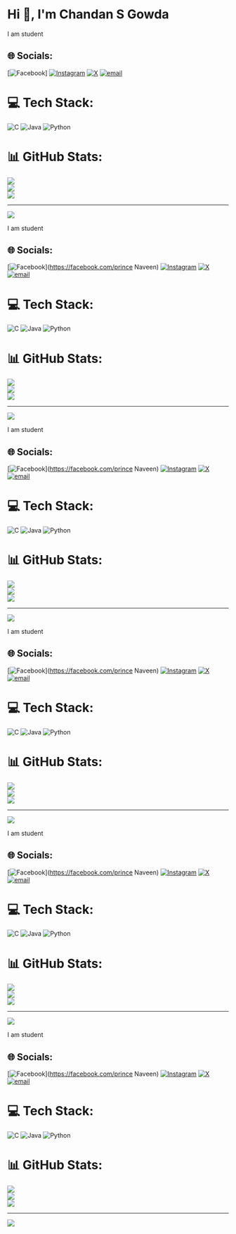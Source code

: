 #  Hi 👋, I'm Chandan S Gowda
I am student <br>


## 🌐 Socials:
[![Facebook](https://img.shields.io/badge/Facebook-%231877F2.svg?logo=Facebook&logoColor=white)] [![Instagram](https://img.shields.io/badge/Instagram-%23E4405F.svg?logo=Instagram&logoColor=white)](https://instagram.com/naveen_j4) [![X](https://img.shields.io/badge/X-black.svg?logo=X&logoColor=white)](https://x.com/PRINCEN69270124) [![email](https://img.shields.io/badge/Email-D14836?logo=gmail&logoColor=white)](mailto:naveenjalaraddi82@gmail.com) 

# 💻 Tech Stack:
![C](https://img.shields.io/badge/c-%2300599C.svg?style=for-the-badge&logo=c&logoColor=white) ![Java](https://img.shields.io/badge/java-%23ED8B00.svg?style=for-the-badge&logo=openjdk&logoColor=white) ![Python](https://img.shields.io/badge/python-3670A0?style=for-the-badge&logo=python&logoColor=ffdd54)
# 📊 GitHub Stats:
![](https://github-readme-stats.vercel.app/api?username=Naveenjalaraddi&theme=transparent&hide_border=false&include_all_commits=true&count_private=true)<br/>
![](https://nirzak-streak-stats.vercel.app/?user=Naveenjalaraddi&theme=transparent&hide_border=false)<br/>
![](https://github-readme-stats.vercel.app/api/top-langs/?username=Naveenjalaraddi&theme=transparent&hide_border=false&include_all_commits=true&count_private=true&layout=compact)

---
[![](https://visitcount.itsvg.in/api?id=Naveenjalaraddi&icon=5&color=1)](https://visitcount.itsvg.in)

<!-- Proudly created with GPRM ( https://gprm.itsvg.in ) -->
I am student <br>


## 🌐 Socials:
[![Facebook](https://img.shields.io/badge/Facebook-%231877F2.svg?logo=Facebook&logoColor=white)](https://facebook.com/prince Naveen) [![Instagram](https://img.shields.io/badge/Instagram-%23E4405F.svg?logo=Instagram&logoColor=white)](https://instagram.com/naveen_j4) [![X](https://img.shields.io/badge/X-black.svg?logo=X&logoColor=white)](https://x.com/PRINCEN69270124) [![email](https://img.shields.io/badge/Email-D14836?logo=gmail&logoColor=white)](mailto:naveenjalaraddi82@gmail.com) 

# 💻 Tech Stack:
![C](https://img.shields.io/badge/c-%2300599C.svg?style=for-the-badge&logo=c&logoColor=white) ![Java](https://img.shields.io/badge/java-%23ED8B00.svg?style=for-the-badge&logo=openjdk&logoColor=white) ![Python](https://img.shields.io/badge/python-3670A0?style=for-the-badge&logo=python&logoColor=ffdd54)
# 📊 GitHub Stats:
![](https://github-readme-stats.vercel.app/api?username=Naveenjalaraddi&theme=transparent&hide_border=false&include_all_commits=true&count_private=true)<br/>
![](https://nirzak-streak-stats.vercel.app/?user=Naveenjalaraddi&theme=transparent&hide_border=false)<br/>
![](https://github-readme-stats.vercel.app/api/top-langs/?username=Naveenjalaraddi&theme=transparent&hide_border=false&include_all_commits=true&count_private=true&layout=compact)

---
[![](https://visitcount.itsvg.in/api?id=Naveenjalaraddi&icon=5&color=1)](https://visitcount.itsvg.in)

<!-- Proudly created with GPRM ( https://gprm.itsvg.in ) -->
I am student <br>


## 🌐 Socials:
[![Facebook](https://img.shields.io/badge/Facebook-%231877F2.svg?logo=Facebook&logoColor=white)](https://facebook.com/prince Naveen) [![Instagram](https://img.shields.io/badge/Instagram-%23E4405F.svg?logo=Instagram&logoColor=white)](https://instagram.com/naveen_j4) [![X](https://img.shields.io/badge/X-black.svg?logo=X&logoColor=white)](https://x.com/PRINCEN69270124) [![email](https://img.shields.io/badge/Email-D14836?logo=gmail&logoColor=white)](mailto:naveenjalaraddi82@gmail.com) 

# 💻 Tech Stack:
![C](https://img.shields.io/badge/c-%2300599C.svg?style=for-the-badge&logo=c&logoColor=white) ![Java](https://img.shields.io/badge/java-%23ED8B00.svg?style=for-the-badge&logo=openjdk&logoColor=white) ![Python](https://img.shields.io/badge/python-3670A0?style=for-the-badge&logo=python&logoColor=ffdd54)
# 📊 GitHub Stats:
![](https://github-readme-stats.vercel.app/api?username=Naveenjalaraddi&theme=transparent&hide_border=false&include_all_commits=true&count_private=true)<br/>
![](https://nirzak-streak-stats.vercel.app/?user=Naveenjalaraddi&theme=transparent&hide_border=false)<br/>
![](https://github-readme-stats.vercel.app/api/top-langs/?username=Naveenjalaraddi&theme=transparent&hide_border=false&include_all_commits=true&count_private=true&layout=compact)

---
[![](https://visitcount.itsvg.in/api?id=Naveenjalaraddi&icon=5&color=1)](https://visitcount.itsvg.in)

<!-- Proudly created with GPRM ( https://gprm.itsvg.in ) -->
I am student <br>


## 🌐 Socials:
[![Facebook](https://img.shields.io/badge/Facebook-%231877F2.svg?logo=Facebook&logoColor=white)](https://facebook.com/prince Naveen) [![Instagram](https://img.shields.io/badge/Instagram-%23E4405F.svg?logo=Instagram&logoColor=white)](https://instagram.com/naveen_j4) [![X](https://img.shields.io/badge/X-black.svg?logo=X&logoColor=white)](https://x.com/PRINCEN69270124) [![email](https://img.shields.io/badge/Email-D14836?logo=gmail&logoColor=white)](mailto:naveenjalaraddi82@gmail.com) 

# 💻 Tech Stack:
![C](https://img.shields.io/badge/c-%2300599C.svg?style=for-the-badge&logo=c&logoColor=white) ![Java](https://img.shields.io/badge/java-%23ED8B00.svg?style=for-the-badge&logo=openjdk&logoColor=white) ![Python](https://img.shields.io/badge/python-3670A0?style=for-the-badge&logo=python&logoColor=ffdd54)
# 📊 GitHub Stats:
![](https://github-readme-stats.vercel.app/api?username=Naveenjalaraddi&theme=transparent&hide_border=false&include_all_commits=true&count_private=true)<br/>
![](https://nirzak-streak-stats.vercel.app/?user=Naveenjalaraddi&theme=transparent&hide_border=false)<br/>
![](https://github-readme-stats.vercel.app/api/top-langs/?username=Naveenjalaraddi&theme=transparent&hide_border=false&include_all_commits=true&count_private=true&layout=compact)

---
[![](https://visitcount.itsvg.in/api?id=Naveenjalaraddi&icon=5&color=1)](https://visitcount.itsvg.in)

<!-- Proudly created with GPRM ( https://gprm.itsvg.in ) -->
I am student <br>


## 🌐 Socials:
[![Facebook](https://img.shields.io/badge/Facebook-%231877F2.svg?logo=Facebook&logoColor=white)](https://facebook.com/prince Naveen) [![Instagram](https://img.shields.io/badge/Instagram-%23E4405F.svg?logo=Instagram&logoColor=white)](https://instagram.com/naveen_j4) [![X](https://img.shields.io/badge/X-black.svg?logo=X&logoColor=white)](https://x.com/PRINCEN69270124) [![email](https://img.shields.io/badge/Email-D14836?logo=gmail&logoColor=white)](mailto:naveenjalaraddi82@gmail.com) 

# 💻 Tech Stack:
![C](https://img.shields.io/badge/c-%2300599C.svg?style=for-the-badge&logo=c&logoColor=white) ![Java](https://img.shields.io/badge/java-%23ED8B00.svg?style=for-the-badge&logo=openjdk&logoColor=white) ![Python](https://img.shields.io/badge/python-3670A0?style=for-the-badge&logo=python&logoColor=ffdd54)
# 📊 GitHub Stats:
![](https://github-readme-stats.vercel.app/api?username=Naveenjalaraddi&theme=transparent&hide_border=false&include_all_commits=true&count_private=true)<br/>
![](https://nirzak-streak-stats.vercel.app/?user=Naveenjalaraddi&theme=transparent&hide_border=false)<br/>
![](https://github-readme-stats.vercel.app/api/top-langs/?username=Naveenjalaraddi&theme=transparent&hide_border=false&include_all_commits=true&count_private=true&layout=compact)

---
[![](https://visitcount.itsvg.in/api?id=Naveenjalaraddi&icon=5&color=1)](https://visitcount.itsvg.in)

<!-- Proudly created with GPRM ( https://gprm.itsvg.in ) -->
I am student <br>


## 🌐 Socials:
[![Facebook](https://img.shields.io/badge/Facebook-%231877F2.svg?logo=Facebook&logoColor=white)](https://facebook.com/prince Naveen) [![Instagram](https://img.shields.io/badge/Instagram-%23E4405F.svg?logo=Instagram&logoColor=white)](https://instagram.com/naveen_j4) [![X](https://img.shields.io/badge/X-black.svg?logo=X&logoColor=white)](https://x.com/PRINCEN69270124) [![email](https://img.shields.io/badge/Email-D14836?logo=gmail&logoColor=white)](mailto:naveenjalaraddi82@gmail.com) 

# 💻 Tech Stack:
![C](https://img.shields.io/badge/c-%2300599C.svg?style=for-the-badge&logo=c&logoColor=white) ![Java](https://img.shields.io/badge/java-%23ED8B00.svg?style=for-the-badge&logo=openjdk&logoColor=white) ![Python](https://img.shields.io/badge/python-3670A0?style=for-the-badge&logo=python&logoColor=ffdd54)
# 📊 GitHub Stats:
![](https://github-readme-stats.vercel.app/api?username=Naveenjalaraddi&theme=transparent&hide_border=false&include_all_commits=true&count_private=true)<br/>
![](https://nirzak-streak-stats.vercel.app/?user=Naveenjalaraddi&theme=transparent&hide_border=false)<br/>
![](https://github-readme-stats.vercel.app/api/top-langs/?username=Naveenjalaraddi&theme=transparent&hide_border=false&include_all_commits=true&count_private=true&layout=compact)

---
[![](https://visitcount.itsvg.in/api?id=Naveenjalaraddi&icon=5&color=1)](https://visitcount.itsvg.in)

<!-- Proudly created with GPRM ( https://gprm.itsvg.in ) -->
